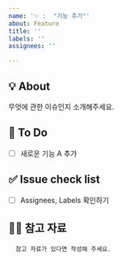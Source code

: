 ```yaml
---
name: '✨ :  "기능 추가"'
about: Feature
title: ''
labels: ''
assignees: ''

---
```


## 💡 About
무엇에 관한 이슈인지 소개해주세요.

## 📝 To Do
- [ ] 새로운 기능 A 추가

## ✅ Issue check list
- [ ] Assignees, Labels 확인하기

## 🙋🏻 참고 자료
      참고 자료가 있다면 작성해 주세요.
